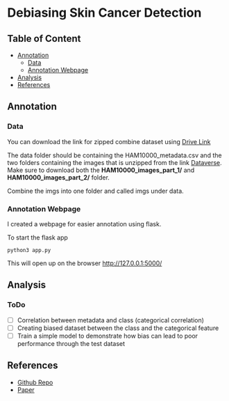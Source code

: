 # Debiasing Skin Cancer Detection

## Table of Content
* [Annotation](#Annotation)
    * [Data](#Data)
    * [Annotation Webpage](#AnnotationWebpage)
* [Analysis](#Analysis)
* [References](#References)

## Annotation  <a name="Annotation"></a>

### Data  <a name="Data"></a>

You can download the link for zipped combine dataset using [Drive Link](https://drive.google.com/file/d/11hP_2PjwkzgUbaOyXHn7EEWDURJZPqpv/view?usp=sharing)

The data folder should be containing the HAM10000_metadata.csv and the two folders containing the images that is unzipped from the link [Dataverse](https://dataverse.harvard.edu/dataset.xhtml?persistentId=doi:10.7910/DVN/DBW86T). Make sure to download both the **HAM10000_images_part_1/** and **HAM10000_images_part_2/** folder.  

Combine the imgs into one folder and called imgs under data.  

### Annotation Webpage <a name="AnnotationWebpage"></a>
I created a webpage for easier annotation using flask.

To start the flask app 
```
python3 app.py
```
This will open up on the browser http://127.0.0.1:5000/

## Analysis <a name="Analysis"></a>

### ToDo
- [ ] Correlation between metadata and class (categorical correlation)
- [ ] Creating biased dataset between the class and the categorical feature
- [ ] Train a simple model to demonstrate how bias can lead to poor performance through the test dataset

## References <a name="References"></a>
* [Github Repo](https://github.com/alceubissoto/debiasing-skin)
* [Paper](https://openaccess.thecvf.com/content_CVPRW_2020/papers/w42/Bissoto_Debiasing_Skin_Lesion_Datasets_and_Models_Not_So_Fast_CVPRW_2020_paper.pdf)